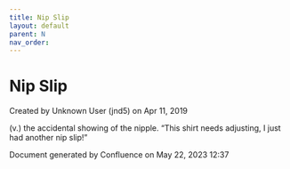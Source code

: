 ```yaml
---
title: Nip Slip
layout: default
parent: N
nav_order:
---
```


# Nip Slip

Created by  Unknown User (jnd5) on Apr 11, 2019

(v.) the accidental showing of the nipple. “This shirt needs adjusting, I just had another nip slip!”

Document generated by Confluence on May 22, 2023 12:37


